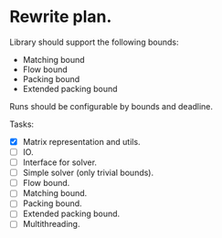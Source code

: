 # Rewrite plan.

Library should support the following bounds:
 - Matching bound
 - Flow bound
 - Packing bound
 - Extended packing bound

Runs should be configurable by bounds and deadline.

Tasks:
 - [X] Matrix representation and utils.
 - [ ] IO.
 - [ ] Interface for solver.
 - [ ] Simple solver (only trivial bounds).
 - [ ] Flow bound.
 - [ ] Matching bound.
 - [ ] Packing bound.
 - [ ] Extended packing bound.
 - [ ] Multithreading.
